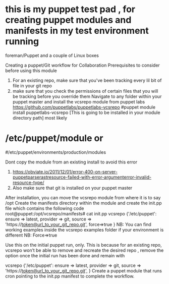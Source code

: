 # this is my puppet test pad , for creating puppet modules and manifests in my test environment running 
foreman/Puppet and a couple of Linux boxes

Creating a puppet/Git workflow for Collaboration
Prerequisites to consider before using this module
1.	For an existing repo, make sure that you've been tracking every lil bit of file in your git repo
2.	make sure that you check the permissions of certain files that you will be tracking before you override them
Navigate to any folder within your puppet master and install the vcsrepo module from puppet labs https://github.com/puppetlabs/puppetlabs-vcsrepo 
#puppet module install puppetlabs-vcsrepo [This is going to be installed in your module directory path] most likely
  # /etc/puppet/module or
  #/etc/puppet/environments/production/modules
  
Dont copy the module from an existing install to avoid this error 
1.	https://obviate.io/2011/12/01/error-400-on-server-puppetparserastresource-failed-with-error-argumenterror-invalid-resource-type/ 
2.	Also make sure that git is installed on your puppet master

After installation, you can move the vcsrepo module from where it is to say /opt
Create the manifests directory within the module and create the init.pp file which contains the following code 
root@puppet:/opt/vcsrepo/manifests# cat init.pp
vcsrepo {'/etc/puppet':
  ensure   => latest,
  provider => git,
  source   => 'https://token@url_to_your_git_repo.git',
  force=>true
}
NB: You can find working examples inside the vcsrepo examples folder if your environment is different
NB: Force=>true 

Use this on the initial puppet run, only. This is because for an existing repo, vcsrepo won’t be able to remove and recreate the desired repo , 
remove the option once the initial run has been done and remain with 

vcsrepo {'/etc/puppet':
  ensure   => latest,
  provider => git,
  source   => 'https://token@url_to_your_git_repo.git',
}
Create a puppet module that runs cron pointing to the init.pp manifest to complete the workflow. 






